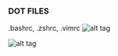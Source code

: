 ### DOT FILES

.bashrc, .zshrc, .vimrc
![alt tag](https://i.imgur.com/uxY0ZQh.png)

![alt tag](https://i.imgur.com/QvvTGoW.jpg)

